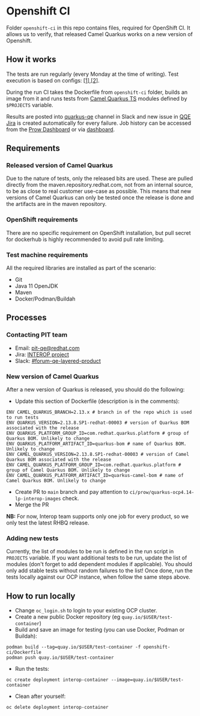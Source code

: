 # Openshift CI

Folder `openshift-ci` in this repo contains files, required for OpenShift CI.
It allows us to verify, that released Camel Quarkus works on a new version of Openshift.

## How it works

The tests are run regularly (every Monday at the time of writing). Test execution is based on configs: [[1]](https://github.com/openshift/release),[[2]](https://github.com/openshift/release/pull/40279/files).

During the run CI takes the Dockerfile from `openshift-ci` folder, builds an image from it and runs tests from [Camel Quarkus TS](https://gitlab.cee.redhat.com/jboss-fuse-qe/camel-q/camel-q-test-suite) modules defined by `$PROJECTS` variable.

Results are posted into [quarkus-qe](https://redhat-internal.slack.com/archives/C05CMLUAWTT) channel in Slack and new issue in [QQE Jira](https://issues.redhat.com/projects/QQE/summary) is created automatically for every failure. Job history can be accessed from the [Prow Dashboard](https://prow.ci.openshift.org/job-history/gs/origin-ci-test/logs/periodic-ci-quarkus-qe-quarkus-test-suite-main-quarkus-ocp4.14-lp-interop-quarkus-interop-aws) or via [dashboard](https://testgrid.k8s.io/redhat-openshift-lp-interop-release-4.14-informing#periodic-ci-quarkus-qe-quarkus-test-suite-main-quarkus-ocp4.14-lp-interop-quarkus-interop-aws&width=90).

## Requirements
### Released version of Camel Quarkus
Due to the nature of tests, only the released bits are used. These are pulled directly from the maven.repository.redhat.com, not from an internal source, to be as close to real customer use-case as possible. This means that new versions of Camel Quarkus can only be tested once the release is done and the artifacts are in the maven repository.

### OpenShift requirements
There are no specific requirement on OpenShift installation, but pull secret for dockerhub is highly recommended to avoid pull rate limiting.

### Test machine requirements
All the required libraries are installed as part of the scenario:
- Git
- Java 11 OpenJDK
- Maven
- Docker/Podman/Buildah

## Processes
### Contacting PIT team
- Email: [pit-qe@redhat.com](mailto:pit-qe@redhat.com)
- Jira: [INTEROP project](https://projects.engineering.redhat.com/browse/INTEROP)
- Slack: [#forum-qe-layered-product](https://redhat-internal.slack.com/archives/C04QDE5TK1C)

### New version of Camel Quarkus
After a new version of Quarkus is released, you should do the following:
- Update this section of Dockerfile (description is in the comments):
```asciidoc
ENV CAMEL_QUARKUS_BRANCH=2.13.x # branch in of the repo which is used to run tests
ENV QUARKUS_VERSION=2.13.8.SP1-redhat-00003 # version of Quarkus BOM associated with the release
ENV QUARKUS_PLATFORM_GROUP_ID=com.redhat.quarkus.platform # group of Quarkus BOM. Unlikely to change
ENV QUARKUS_PLATFORM_ARTIFACT_ID=quarkus-bom # name of Quarkus BOM. Unlikely to change
ENV CAMEL_QUARKUS_VERSION=2.13.8.SP1-redhat-00003 # version of Camel Quarkus BOM associated with the release
ENV CAMEL_QUARKUS_PLATFORM_GROUP_ID=com.redhat.quarkus.platform # group of Camel Quarkus BOM. Unlikely to change
ENV CAMEL_QUARKUS_PLATFORM_ARTIFACT_ID=quarkus-camel-bom # name of Camel Quarkus BOM. Unlikely to change
```
- Create PR to `main` branch and pay attention to `ci/prow/quarkus-ocp4.14-lp-interop-images` check.
- Merge the PR

**NB:** For now, Interop team supports only one job for every product, so we only test the latest RHBQ release.

### Adding new tests
Currently, the list of modules to be run is defined in the run script in `PROJECTS` variable. If you want additional tests to be run, update the list of modules (don't forget to add dependent modules if applicable).
You should only add stable tests without random failures to the list! Once done, run the tests locally against our OCP instance, when follow the same steps above.

## How to run locally
- Change `oc_login.sh` to login to your existing OCP cluster.
- Create a new public Docker repository (eg `quay.io/$USER/test-container`)
- Build and save an image for testing (you can use Docker, Podman or Buildah):
```
podman build --tag=quay.io/$USER/test-container -f openshift-ci/Dockerfile
podman push quay.io/$USER/test-container
```
- Run the tests:
```
oc create deployment interop-container --image=quay.io/$USER/test-container
```
- Clean after yourself:
```
oc delete deployment interop-container
```
